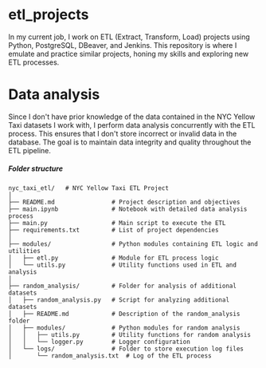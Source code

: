 # etl_projects
In my current job, I work on ETL (Extract, Transform, Load) projects using Python, PostgreSQL, DBeaver, and Jenkins. This repository is where I emulate and practice similar projects, honing my skills and exploring new ETL processes.

# Data analysis
Since I don't have prior knowledge of the data contained in the NYC Yellow Taxi datasets I work with, I perform data analysis concurrently with the ETL process. This ensures that I don't store incorrect or invalid data in the database. The goal is to maintain data integrity and quality throughout the ETL pipeline.

##### Folder structure
```
nyc_taxi_etl/   # NYC Yellow Taxi ETL Project
│
├── README.md                # Project description and objectives
├── main.ipynb               # Notebook with detailed data analysis process
├── main.py                  # Main script to execute the ETL
├── requirements.txt         # List of project dependencies
│
├── modules/                 # Python modules containing ETL logic and utilities
│   ├── etl.py               # Module for ETL process logic
│   └── utils.py             # Utility functions used in ETL and analysis
│
├── random_analysis/         # Folder for analysis of additional datasets
│   ├── random_analysis.py   # Script for analyzing additional datasets
│   ├── README.md            # Description of the random_analysis folder
│   ├── modules/             # Python modules for random analysis
│   │   ├── utils.py         # Utility functions for random analysis
│   │   └── logger.py        # Logger configuration
│   └── logs/                # Folder to store execution log files
│       └── random_analysis.txt  # Log of the ETL process
```